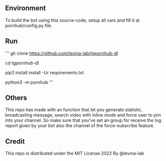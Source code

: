 ## Environment

To build the bot using this source-code, setup all vars and fill it at pornhub/config.py file.

## Run

'''
git clone https://github.com/levina-lab/tgpornhub-dl

cd tgpornhub-dl

pip3 install install -Ur requirements.txt

python3 -m pornhub
'''

## Others

This repo has made with an function that let you generate statistic, broadcasting message, search video with inline mode and force user to join into your channel. So make sure that you've set an group for receive the log report given by your bot also the channel of the force-subscribe feature.

## Credit

This repo is distributed under the MIT License 2022 By @levina-lab